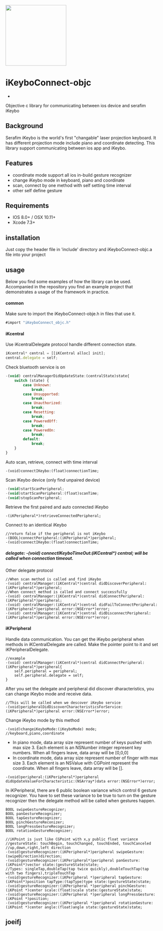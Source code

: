 <img src="http://www.serafim-tech.com/images/logo/20140831LOGO.png" width=200> 

# iKeyboConnect-objc
-
Objective c library for communicating between ios device and serafim iKeybo

## Background
Serafim iKeybo is the world's first "changable" laser projection keyboard. It has different projection mode include piano and coordinate detecting. This library support communicating between ios app and iKeybo. 

## Features
- coordinate mode support all ios in-build gesture recognizer
- change iKeybo mode in keyboard, piano and coordinate
- scan, connect by one method with self setting time interval
- other self define gesture

## Requirements
- IOS 8.0+ / OSX 10.11+
- Xcode 7.3+

## installation
Just copy the header file in 'include' directory and iKeyboConnect-objc.a file into your project

## usage
Below you find some examples of how the library can be used. Accompanied in the repository you find an example project that demonstrates a usage of the framework in practice.

#### common
Make sure to import the iKeyboConnect-obje.h in files that use it.

```javascript
#import "iKeyboConnect_objc.h"
```

#### iKcentral

Use iKcentralDelegate protocol handle different connection state.

```javascript
iKcentral* central = [[iKCentral alloc] init];
central.delegate = self;
```
Check bluetooth service is on
 
```javascript
-(void) centralManagerDidUpdateState:(centralState)state{
    switch (state) {
        case Unknown:
            break;
        case Unsupported:
            break;
        case Unauthorized:
            break;
        case Resetting:
            break;
        case PoweredOff:
            break;
        case PoweredOn:
            break;
        default:
            break;
    }
}
```

Auto scan, retrieve, connect with time interval

    -(void)connectIKeybo:(float)connectionTime;
    
Scan iKeybo device (only find unpaired device)

```javascript
-(void)startScanPeripheral;
-(void)startScanPeripheral:(float)scanTime;
-(void)stopScanPeripheral;
```

Retrieve the first paired and auto connected iKeybo

	-(iKPeripheral*)retrieveConnectedPeripheral;

Connect to an identical iKeybo

	//return false if the peripheral is not iKeybo
	-(BOOL)connectPeripheral:(iKPeripheral*)peripheral;
	-(void)connectIKeybo:(float)connectionTime;

#####  delegate: -(void) connectIKeyboTimeOut:(iKCentral*) central; will be called when connection timeout.

Other delegate protocol

```
//When scan method is called and find iKeybo
-(void) centralManager:(iKCentral*)central didDiscoverPeripheral:(iKPeripheral*)peripheral;
//When connect method is called and connect successfully
-(void) centralManager:(iKCentral*)central didConnectPeripheral:(iKPeripheral*)peripheral;
-(void) centralManager:(iKCentral*)central didFailToConnectPeripheral:(iKPeripheral*)peripheral error:(NSError*)error;
-(void) centralManager:(iKCentral*)central didDisconnectPeripheral:(iKPeripheral*)peripheral error:(NSError*)error;
```

#### iKPeripheral

Handle data communication. You can get the iKeybo peripheral when methods in iKCentralDelegate are called. Make the pointer point to it and set iKPeripheralDelegate.

```
//example
-(void) centralManager:(iKCentral*)central didConnectPeripheral:(iKPeripheral*)peripheral{
    self.peripheral = peripheral;
    self.peripheral.delegate = self;
}
```

After you set the delegate and peripheral did discover dharacteristics, you can change iKeybo mode and receive data.

```
//This will be called when we descover iKeybo service
-(void)peripheralDidDiscoverCharacteristicsForService:(iKPeripheral*)peripheral error:(NSError*)error;
```

Change iKeybo mode by this method

	-(void)changeiKeyboMode:(iKeyboMode) mode;
	//keyboard,piano,coordinate 

- In piano mode, data array size represent number of keys pushed with max size 3.  Each element is an NSNumber integer represent key numbers. When all fingers leave, data array will be [0,0,0]
- In coordinate mode, data array size represent number of finger with max size 3. Each element is an NSValue with CGPoint represent the coordinate. When all fingers leave, data array will be [].

```
-(void)peripheral:(iKPeripheral*)peripheral didUpdateValueForCharacteristic:(NSArray*)data error:(NSError*)error;
```

In iKPeripheral, there are 6 public boolean variance which control 6 gesture recognizer. You have to set these variance to be true to turn on the gesture recognizer then the delegate method will be called when gestures happen.

```
BOOL swipeGestureRecognizer;
BOOL panGestureRecognizer;
BOOL tapGestureRecognizer;
BOOL pinchGestureReconizer;
BOOL longPressGestureRecognizer;
BOOL rotationGestureRecognizer;
```

```
//iKPoint is just like CGPoint with x,y public float variance
//gestureState: touchBegin, touchChanged, touchEnded, touchCanceled
//up,down,right,left direction
-(void)gestureRecognizer:(iKPeripheral*)peripheral swipeGesture:(swipeDirection)direction;
-(void)gestureRecognizer:(iKPeripheral*)peripheral panGesture:(iKPoint*)vector state:(gestureState)state;
//Types: singleTap,doubleTap(tap twice quickly),doubleTouchTap(tap with two fingers),tripleTouchTap
-(void)gestureRecognizer:(iKPeripheral *)peripheral tapGesture:(iKPoint*)position tapType:(tapType)type state:(gestureState)state;
-(void)gestureRecognizer:(iKPeripheral *)peripheral pinchGesture:(iKPoint *)center scale:(float)scale state:(gestureState)state;
-(void)gestureRecognizer:(iKPeripheral *)peripheral longPressGesture:(iKPoint *)position;
-(void)gestureRecognizer:(iKPeripheral *)peripheral rotationGesture:(iKPoint *)center angle:(float)angle state:(gestureState)state;
```

## joeifj
